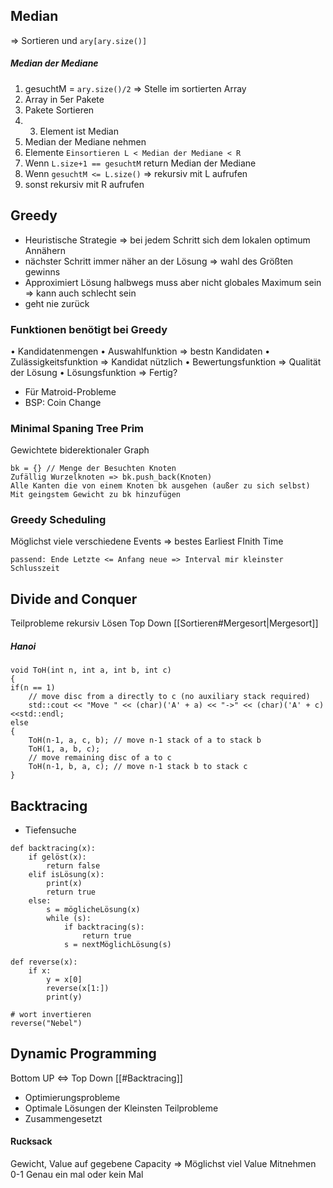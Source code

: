 ## Median
=> Sortieren und `ary[ary.size()]`

##### Median der Mediane
1. gesuchtM = `ary.size()/2` => Stelle im sortierten Array
2. Array in 5er Pakete
3. Pakete Sortieren
4. 3. Element ist Median
5. Median der Mediane nehmen
6. Elemente ``Einsortieren L < Median der Mediane < R``
7. Wenn ``L.size+1 == gesuchtM`` return Median der Mediane
8. Wenn ``gesuchtM <= L.size()`` => rekursiv mit L aufrufen
9. sonst rekursiv mit R aufrufen

## Greedy
- Heuristische Strategie => bei jedem Schritt sich dem lokalen optimum Annähern
- nächster Schritt immer näher an der Lösung => wahl des Größten gewinns
- Approximiert Lösung halbwegs muss aber nicht globales Maximum sein => kann auch schlecht sein
- geht nie zurück

### Funktionen benötigt bei Greedy
• Kandidatenmengen
• Auswahlfunktion => bestn Kandidaten
• Zulässigkeitsfunktion => Kandidat nützlich
• Bewertungsfunktion => Qualität der Lösung
• Lösungsfunktion => Fertig?
- Für Matroid-Probleme
- BSP: Coin Change

### Minimal Spaning Tree Prim
Gewichtete biderektionaler Graph
```
bk = {} // Menge der Besuchten Knoten
Zufällig Wurzelknoten => bk.push_back(Knoten)
Alle Kanten die von einem Knoten bk ausgehen (außer zu sich selbst)
Mit geingstem Gewicht zu bk hinzufügen

```

### Greedy Scheduling
Möglichst viele verschiedene Events => bestes Earliest FInith Time
```
passend: Ende Letzte <= Anfang neue => Interval mir kleinster Schlusszeit
```

## Divide and Conquer
Teilprobleme rekursiv Lösen
Top Down
[[Sortieren#Mergesort|Mergesort]]
##### Hanoi
```
void ToH(int n, int a, int b, int c)
{
if(n == 1)
	// move disc from a directly to c (no auxiliary stack required)
	std::cout << "Move " << (char)('A' + a) << "->" << (char)('A' + c)<<std::endl;
else
{
	ToH(n-1, a, c, b); // move n-1 stack of a to stack b
	ToH(1, a, b, c);
	// move remaining disc of a to c
	ToH(n-1, b, a, c); // move n-1 stack b to stack c
}
```


## Backtracing
- Tiefensuche
```
def backtracing(x):
	if gelöst(x):
		return false
	elif isLösung(x):
		print(x)
		return true
	else:
		s = möglicheLösung(x)
		while (s):
			if backtracing(s):
				return true
			s = nextMöglichLösung(s)
```

```
def reverse(x):
    if x:
	    y = x[0]
        reverse(x[1:])
	    print(y)

# wort invertieren
reverse("Nebel")
```

## Dynamic Programming
Bottom UP <=> Top Down [[#Backtracing]]
- Optimierungsprobleme
- Optimale Lösungen der Kleinsten Teilprobleme
- Zusammengesetzt

#### Rucksack
Gewicht, Value auf gegebene Capacity => Möglichst viel Value Mitnehmen
0-1 Genau ein mal oder kein Mal
